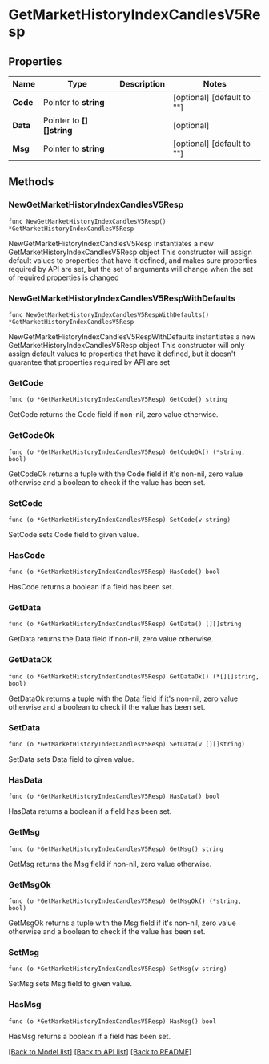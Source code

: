 # GetMarketHistoryIndexCandlesV5Resp

## Properties

Name | Type | Description | Notes
------------ | ------------- | ------------- | -------------
**Code** | Pointer to **string** |  | [optional] [default to ""]
**Data** | Pointer to **[][]string** |  | [optional] 
**Msg** | Pointer to **string** |  | [optional] [default to ""]

## Methods

### NewGetMarketHistoryIndexCandlesV5Resp

`func NewGetMarketHistoryIndexCandlesV5Resp() *GetMarketHistoryIndexCandlesV5Resp`

NewGetMarketHistoryIndexCandlesV5Resp instantiates a new GetMarketHistoryIndexCandlesV5Resp object
This constructor will assign default values to properties that have it defined,
and makes sure properties required by API are set, but the set of arguments
will change when the set of required properties is changed

### NewGetMarketHistoryIndexCandlesV5RespWithDefaults

`func NewGetMarketHistoryIndexCandlesV5RespWithDefaults() *GetMarketHistoryIndexCandlesV5Resp`

NewGetMarketHistoryIndexCandlesV5RespWithDefaults instantiates a new GetMarketHistoryIndexCandlesV5Resp object
This constructor will only assign default values to properties that have it defined,
but it doesn't guarantee that properties required by API are set

### GetCode

`func (o *GetMarketHistoryIndexCandlesV5Resp) GetCode() string`

GetCode returns the Code field if non-nil, zero value otherwise.

### GetCodeOk

`func (o *GetMarketHistoryIndexCandlesV5Resp) GetCodeOk() (*string, bool)`

GetCodeOk returns a tuple with the Code field if it's non-nil, zero value otherwise
and a boolean to check if the value has been set.

### SetCode

`func (o *GetMarketHistoryIndexCandlesV5Resp) SetCode(v string)`

SetCode sets Code field to given value.

### HasCode

`func (o *GetMarketHistoryIndexCandlesV5Resp) HasCode() bool`

HasCode returns a boolean if a field has been set.

### GetData

`func (o *GetMarketHistoryIndexCandlesV5Resp) GetData() [][]string`

GetData returns the Data field if non-nil, zero value otherwise.

### GetDataOk

`func (o *GetMarketHistoryIndexCandlesV5Resp) GetDataOk() (*[][]string, bool)`

GetDataOk returns a tuple with the Data field if it's non-nil, zero value otherwise
and a boolean to check if the value has been set.

### SetData

`func (o *GetMarketHistoryIndexCandlesV5Resp) SetData(v [][]string)`

SetData sets Data field to given value.

### HasData

`func (o *GetMarketHistoryIndexCandlesV5Resp) HasData() bool`

HasData returns a boolean if a field has been set.

### GetMsg

`func (o *GetMarketHistoryIndexCandlesV5Resp) GetMsg() string`

GetMsg returns the Msg field if non-nil, zero value otherwise.

### GetMsgOk

`func (o *GetMarketHistoryIndexCandlesV5Resp) GetMsgOk() (*string, bool)`

GetMsgOk returns a tuple with the Msg field if it's non-nil, zero value otherwise
and a boolean to check if the value has been set.

### SetMsg

`func (o *GetMarketHistoryIndexCandlesV5Resp) SetMsg(v string)`

SetMsg sets Msg field to given value.

### HasMsg

`func (o *GetMarketHistoryIndexCandlesV5Resp) HasMsg() bool`

HasMsg returns a boolean if a field has been set.


[[Back to Model list]](../README.md#documentation-for-models) [[Back to API list]](../README.md#documentation-for-api-endpoints) [[Back to README]](../README.md)


